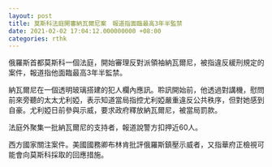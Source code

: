 ```yaml
---
layout: post
title: 莫斯科法庭開審納瓦爾尼案　報道指面臨最高3年半監禁
date: 2021-02-02 17:04:12.000000000 +08:00
categories: rthk
---
```


俄羅斯首都莫斯科一個法庭，開始審理反對派領袖納瓦爾尼，被指違反緩刑規定的案件，報道指他面臨最高3年半監禁。

納瓦爾尼在一個透明玻璃搭建的犯人欄內應訊。聆訊開始前，他透過對講機，慰問前來旁聽的太太尤利婭，表示知道當局指控尤利婭嚴重違反公共秩序，但對她感到自豪。尤利婭日前參與示威，要求政府釋放納瓦爾尼，被當局罰款。

法庭外聚集一批納瓦爾尼的支持者，報道說警方扣押近60人。

西方國家關注案件。美國國務卿布林肯批評俄羅斯鎮壓示威者，又指華府正檢視可能會向莫斯科採取的回應措施。
